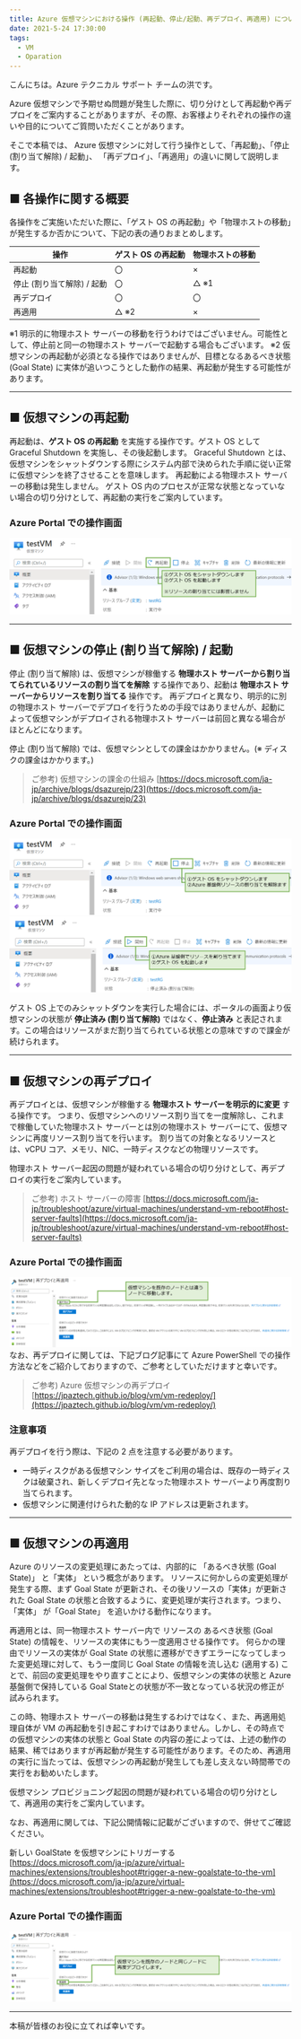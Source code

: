 ```yaml
---
title: Azure 仮想マシンにおける操作 (再起動、停止/起動、再デプロイ、再適用) について
date: 2021-5-24 17:30:00
tags:
  - VM
  - Oparation
---
```


こんにちは。Azure テクニカル サポート チームの洪です。

Azure 仮想マシンで予期せぬ問題が発生した際に、切り分けとして再起動や再デプロイをご案内することがありますが、その際、お客様よりそれぞれの操作の違いや目的についてご質問いただくことがあります。

そこで本稿では、 Azure 仮想マシンに対して行う操作として、「再起動」、「停止 (割り当て解除) / 起動」、 「再デプロイ」、「再適用」の違いに関して説明します。

<!--more-->

## ■ 各操作に関する概要

各操作をご実施いただいた際に、「ゲスト OS の再起動」や「物理ホストの移動」が発生するか否かについて、下記の表の通りおまとめします。

| 操作 | ゲスト OS の再起動 | 物理ホストの移動 |
|----|----|----|
| 再起動 | 〇 | × |
| 停止 (割り当て解除) / 起動 | 〇 | △ ※1 |
| 再デプロイ | 〇 | 〇 |
| 再適用 | △ ※2 | × |

※1 明示的に物理ホスト サーバーの移動を行うわけではございません。可能性として、停止前と同一の物理ホスト サーバーで起動する場合もございます。
※2 仮想マシンの再起動が必須となる操作ではありませんが、目標となるあるべき状態 (Goal State) に実体が追いつこうとした動作の結果、再起動が発生する可能性があります。

---

## ■ 仮想マシンの再起動

再起動は、**ゲスト OS の再起動** を実施する操作です。ゲスト OS として Graceful Shutdown を実施し、その後起動します。
Graceful Shutdown とは、仮想マシンをシャットダウンする際にシステム内部で決められた手順に従い正常に仮想マシンを終了させることを意味します。
再起動による物理ホスト サーバーの移動は発生しません。
ゲスト OS 内のプロセスが正常な状態となっていない場合の切り分けとして、再起動の実行をご案内しています。

### Azure Portal での操作画面
![](./vm-operation/vm-restart.png)

---

## ■ 仮想マシンの停止 (割り当て解除) / 起動

停止 (割り当て解除) は、仮想マシンが稼働する **物理ホスト サーバーから割り当てられているリソースの割り当てを解除** する操作であり、起動は **物理ホスト サーバーからリソースを割り当てる** 操作です。
再デプロイと異なり、明示的に別の物理ホスト サーバーでデプロイを行うための手段ではありませんが、起動によって仮想マシンがデプロイされる物理ホスト サーバーは前回と異なる場合がほとんどになります。

停止 (割り当て解除) では、仮想マシンとしての課金はかかりません。(※ ディスクの課金はかかります。)

> ご参考) 仮想マシンの課金の仕組み
[https://docs.microsoft.com/ja-jp/archive/blogs/dsazurejp/23](https://docs.microsoft.com/ja-jp/archive/blogs/dsazurejp/23)

### Azure Portal での操作画面
![](./vm-operation/vm-stop.png)
![](./vm-operation/vm-start.png)

ゲスト OS 上でのみシャットダウンを実行した場合には、ポータルの画面より仮想マシンの状態が **停止済み (割り当て解除)** ではなく、**停止済み** と表記されます。この場合はリソースがまだ割り当てられている状態との意味ですので課金が続けられます。

---

## ■ 仮想マシンの再デプロイ

再デプロイとは、仮想マシンが稼働する **物理ホスト サーバーを明示的に変更** する操作です。
つまり、仮想マシンへのリソース割り当てを一度解除し、これまで稼働していた物理ホスト サーバーとは別の物理ホスト サーバーにて、仮想マシンに再度リソース割り当てを行います。
割り当ての対象となるリソースとは、vCPU コア、メモリ、NIC、一時ディスクなどの物理リソースです。

物理ホスト サーバー起因の問題が疑われている場合の切り分けとして、再デプロイの実行をご案内しています。

> ご参考) ホスト サーバーの障害
[https://docs.microsoft.com/ja-jp/troubleshoot/azure/virtual-machines/understand-vm-reboot#host-server-faults](https://docs.microsoft.com/ja-jp/troubleshoot/azure/virtual-machines/understand-vm-reboot#host-server-faults)

### Azure Portal での操作画面
![](./vm-operation/vm-redeploy.png)
なお、再デプロイに関しては、下記ブログ記事にて Azure PowerShell での操作方法などをご紹介しておりますので、ご参考としていただけますと幸いです。

> ご参考) Azure 仮想マシンの再デプロイ
[https://jpaztech.github.io/blog/vm/vm-redeploy/](https://jpaztech.github.io/blog/vm/vm-redeploy/)

### 注意事項
再デプロイを行う際は、下記の 2 点を注意する必要があります。

- 一時ディスクがある仮想マシン サイズをご利用の場合は、既存の一時ディスクは破棄され、新しくデプロイ先となった物理ホスト サーバーより再度割り当てられます。
- 仮想マシンに関連付けられた動的な IP アドレスは更新されます。

---

## ■ 仮想マシンの再適用

Azure のリソースの変更処理にあたっては、内部的に 「あるべき状態 (Goal State)」 と「実体」 という概念があります。 リソースに何かしらの変更処理が発生する際、まず Goal State が更新され、その後リソースの「実体」が更新された Goal State の状態と合致するように、変更処理が実行されます。つまり、「実体」 が「Goal State」 を追いかける動作になります。

再適用とは、同一物理ホスト サーバー内で リソースの あるべき状態 (Goal State) の情報を、リソースの実体にもう一度適用させる操作です。 何らかの理由でリソースの実体が Goal State の状態に遷移ができずエラーになってしまった変更処理に対して、もう一度同じ Goal State の情報を流し込む (適用する) ことで、前回の変更処理をやり直すことにより、仮想マシンの実体の状態と Azure 基盤側で保持している Goal Stateとの状態が不一致となっている状況の修正が試みられます。

この時、物理ホスト サーバーの移動は発生するわけではなく、また、再適用処理自体が VM の再起動を引き起こすわけではありません。しかし、その時点での仮想マシンの実体の状態と Goal State の内容の差によっては、上述の動作の結果、稀ではありますが再起動が発生する可能性があります。そのため、再適用の実行に当たっては、仮想マシンの再起動が発生しても差し支えない時間帯での実行をお勧めいたします。

仮想マシン プロビジョニング起因の問題が疑われている場合の切り分けとして、再適用の実行をご案内しています。

なお、再適用に関しては、下記公開情報に記載がございますので、併せてご確認ください。

新しい GoalState を仮想マシンにトリガーする
[https://docs.microsoft.com/ja-jp/azure/virtual-machines/extensions/troubleshoot#trigger-a-new-goalstate-to-the-vm](https://docs.microsoft.com/ja-jp/azure/virtual-machines/extensions/troubleshoot#trigger-a-new-goalstate-to-the-vm)

### Azure Portal での操作画面
![](./vm-operation/vm-reapply.png)

---

本稿が皆様のお役に立てれば幸いです。
